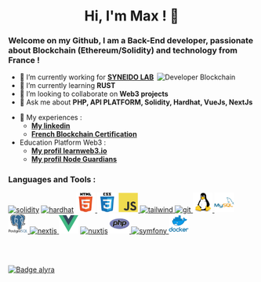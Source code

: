 <h1 align="center">Hi, I'm Max ! 👋</h1>

<h3 align="left">Welcome on my Github, I am a Back-End developer, passionate about Blockchain (Ethereum/Solidity) and technology from France !</h3>

<img align="right" src="https://bafybeibbnd4v3zbmuyawdxemgezvuhwmso6pyq3o5cni2qugszcoxms65y.ipfs.nftstorage.link/_b37c3fa2-9381-4ed4-8d82-bd33b572697d.jpeg" alt="Developer Blockchain" width="200px" height="auto" />

- 🔭 I’m currently working for **<a href="https://www.syneidolab.com/" target="blank">SYNEIDO LAB</a>**
- 🌱 I’m currently learning **RUST**
- 👯 I’m looking to collaborate on **Web3 projects**
- 💬 Ask me about **PHP, API PLATFORM, Solidity, Hardhat, VueJs, NextJs**
<!-- - 📫 How to reach me :
    - **[My linkedin](https://www.linkedin.com/in/maxence-vast-3b5509b2/)**-->
- 📄 My experiences :
    - **[My linkedin](https://www.linkedin.com/in/maxence-vast-3b5509b2/)**
    - **[French Blockchain Certification](https://certificate.bcdiploma.com/check/BA459C42FC93266BBA38C7939187BF67AEF6BFA9B695F9F90CA3F03771128853aW1ZSnVVa1JrNFgrd1Eyak4wRG1BU0o2VnhnaEx0S0NDTzB5WnJWS2hmV2J0Snl5)**
- Education Platform Web3 :
    - **[My profil learnweb3.io](https://learnweb3.io/u/MaxVst/)**
    - **[My profil Node Guardians](https://nodeguardians.io/character/821a7582dd2c)**

<h3 align="left">Languages and Tools :</h3>
<p align="left">
<a href="https://soliditylang.org/" target="blank"><img src="https://upload.wikimedia.org/wikipedia/commons/9/98/Solidity_logo.svg" alt="solidity" width="40" height="40"/></a>
<a href="https://hardhat.org/" target="blank"><img src="https://user-images.githubusercontent.com/176499/96893278-ebc67580-1460-11eb-9530-d5df3a3d65d0.png" alt="hardhat" width="15%" height="auto"/></a> 
<a href="https://www.w3.org/html/" target="blank" rel="noreferrer"> <img src="https://raw.githubusercontent.com/devicons/devicon/master/icons/html5/html5-original-wordmark.svg" alt="html5" width="40" height="40"/> </a>
<a href="https://www.w3schools.com/css/" target="blank" rel="noreferrer"> <img src="https://raw.githubusercontent.com/devicons/devicon/master/icons/css3/css3-original-wordmark.svg" alt="css3" width="40" height="40"/></a>
<a href="https://developer.mozilla.org/en-US/docs/Web/JavaScript" target="blank" rel="noreferrer"> <img src="https://raw.githubusercontent.com/devicons/devicon/master/icons/javascript/javascript-original.svg" alt="javascript" width="40" height="40"/> </a>
<a href="https://tailwindcss.com/" target="blank" rel="noreferrer"> <img src="https://www.vectorlogo.zone/logos/tailwindcss/tailwindcss-icon.svg" alt="tailwind" width="40" height="40"/> </a>
<a href="https://git-scm.com/" target="blank" rel="noreferrer"> <img src="https://www.vectorlogo.zone/logos/git-scm/git-scm-icon.svg" alt="git" width="40" height="40"/> </a>  <a href="https://www.linux.org/" target="_blank" rel="noreferrer"> <img src="https://raw.githubusercontent.com/devicons/devicon/master/icons/linux/linux-original.svg" alt="linux" width="40" height="40"/> </a> <a href="https://www.mysql.com/" target="blank" rel="noreferrer"> <img src="https://raw.githubusercontent.com/devicons/devicon/master/icons/mysql/mysql-original-wordmark.svg" alt="mysql" width="40" height="40"/> </a>   <a href="https://www.postgresql.org" target="_blank" rel="noreferrer"> <img src="https://raw.githubusercontent.com/devicons/devicon/master/icons/postgresql/postgresql-original-wordmark.svg" alt="postgresql" width="40" height="40"/> </a> 
<a href="https://nextjs.org/" target="blank"  rel="noreferrer"> <img src="https://camo.githubusercontent.com/3aa42ee93eafa8f736bac662e8ca536350dad790ba36f2f0cb1783aa2be42f6d/68747470733a2f2f63646e2e776f726c64766563746f726c6f676f2e636f6d2f6c6f676f732f6e6578746a732d322e737667" alt="nextjs" width="40" height="40" style="max-width:100%;"> </a>
<a href="https://vuejs.org/" target="blank" rel="noreferrer"> <img src="https://raw.githubusercontent.com/github/explore/80688e429a7d4ef2fca1e82350fe8e3517d3494d/topics/vue/vue.png" alt="vuejs" width="40" height="40"/></a>
<a href="https://nuxt.com/" target="blank" rel="noreferrer"> <img src="https://avatars.githubusercontent.com/u/23360933?s=64&v=4" alt="nuxtjs" width="40" height="40"/></a>
<a href="https://www.php.net" target="blank" rel="noreferrer"> <img src="https://raw.githubusercontent.com/devicons/devicon/master/icons/php/php-original.svg" alt="php" width="40" height="40"/> </a>
<a href="https://symfony.com" target="blank" rel="noreferrer"> <img src="https://symfony.com/logos/symfony_black_03.svg" alt="symfony" width="40" height="40"/> </a>
<a href="https://www.docker.com/" target="blank" rel="noreferrer"> <img src="https://raw.githubusercontent.com/github/explore/80688e429a7d4ef2fca1e82350fe8e3517d3494d/topics/docker/docker.png" alt="docker" width="40" height="40"/> </a> 
</p>
<br/><br/>
<p>
  <a align=left" href="https://certificate.bcdiploma.com/check/BA459C42FC93266BBA38C7939187BF67AEF6BFA9B695F9F90CA3F03771128853aW1ZSnVVa1JrNFgrd1Eyak4wRG1BU0o2VnhnaEx0S0NDTzB5WnJWS2hmV2J0Snl5" rel="noreferrer">
    <img src="https://bafybeibwkktgym6eg3fbeedffd2aduopukhqfgb6kg7cccufg6ha7izvra.ipfs.nftstorage.link/badge_alyra.png" alt="Badge alyra" width="150px" height="auto" />
  </a>
</p>
  

  
